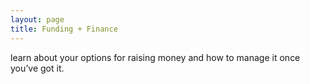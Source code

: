 ```yaml
---
layout: page
title: Funding + Finance
---
```

learn about your options for raising money and how to manage it once you’ve got it.
